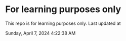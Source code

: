 # For learning purposes only
This repo is for learning purposes only.
Last updated at

Sunday, April 7, 2024 4:22:38 AM

